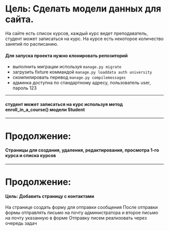 # Цель: Сделать модели данных для сайта. 
На сайте есть список курсов, 
каждый курс ведет преподаватель, 
студент может записаться на курс. 
На курсе есть некоторое количество занятий по расписанию.


#### Для запуска проекта нужно клонировать репозиторий
* выполнить миграции используя `manage.py migrate`
* загрузить fixture коммандой `manage.py loaddata auth university`
* скомпилировать перевод `manage.py compilemessages`
* админка доступна по стандартному адресу, пользователь user, пароль 123
---
#### студент может записаться на курс используя метод enroll_in_a_course() модели Student

---
# Продолжение: 
#### Страницы для создания, удаления, редактирования, просмотра 1-го курса и списка курсов

---
# Продолжение:
#### Цель: Добавить страницу с контактами 
На странице создать форму для отправки сообщения После отправки формы отправлять письмо на почту администратора и второе письмо на почту указанную в форме Отправку писем реализовать через очередь задач 
